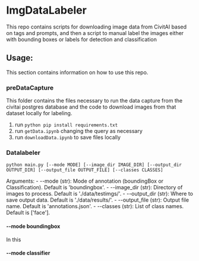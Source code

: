 # ImgDataLabeler
This repo contains scripts for downloading image data from CivitAI based on tags and prompts, and then a script to manual label the images either with bounding boxes or labels for detection and classification

## Usage:

This section contains information on how to use this repo. 

### preDataCapture

This folder contains the files necessary to run the data capture from the civitai postgres database and the code to download images from that dataset locally for labeling.

1. run `python pip install requirements.txt`
2. run `getData.ipynb` changing the query as necessary
3. run `downloadData.ipynb` to save files locally

### Datalabeler

`python main.py [--mode MODE] [--image_dir IMAGE_DIR] [--output_dir OUTPUT_DIR] [--output_file OUTPUT_FILE] [--classes CLASSES]`

Arguments:
    - --mode (str): Mode of annotation (boundingBox or Classification). Default is 'boundingbox'.
    - --image_dir (str): Directory of images to process. Default is './data/testimgs/'.
    - --output_dir (str): Where to save output data. Default is './data/results/'.
    - --output_file (str): Output file name. Default is 'annotations.json'.
    - --classes (str): List of class names. Default is ['face'].

#### --mode boundingbox

In this

#### --mode classifier
